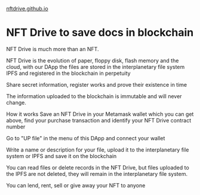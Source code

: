 [nftdrive.github.io](https://nftdrive.github.io/)

# NFT Drive to save docs in blockchain

NFT Drive is much more than an NFT.

NFT Drive is the evolution of paper, floppy disk, flash memory and the cloud, with our DApp the files are stored in the interplanetary file system IPFS and registered in the blockchain in perpetuity

Share secret information, register works and prove their existence in time

The information uploaded to the blockchain is immutable and will never change.

How it works
Save an NFT Drive in your Metamask wallet which you can get above, find your purchase transaction and identify your NFT Drive contract number

Go to "UP file" in the menu of this DApp and connect your wallet

Write a name or description for your file, upload it to the interplanetary file system or IPFS and save it on the blockchain

You can read files or delete records in the NFT Drive, but files uploaded to the IPFS are not deleted, they will remain in the interplanetary file system.

You can lend, rent, sell or give away your NFT to anyone


